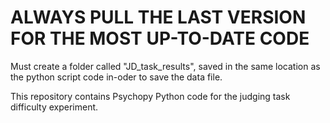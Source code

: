 # ALWAYS PULL THE LAST VERSION FOR THE MOST UP-TO-DATE CODE

Must create a folder called "JD_task_results", saved in the same location as the python script code in-oder to save the data file.

This repository contains Psychopy Python code for the judging task difficulty experiment.


